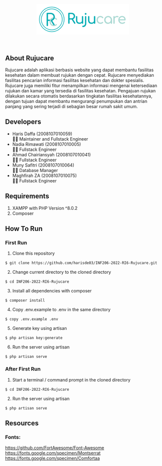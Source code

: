 <br>
<p align="center"><img src="https://raw.githubusercontent.com/harisde03/INF206-2022-RI6-Rujucare/main/public/assets/images/rujucare-logo.svg" alt="Rujucare Logo" width="300"></p>
<br>

## About Rujucare
Rujucare adalah aplikasi berbasis website yang dapat membantu fasilitas kesehatan dalam membuat rujukan dengan cepat. Rujucare menyediakan fasilitas pencarian informasi fasilitas kesehatan dan dokter spesialis. Rujucare juga memiliki fitur menampilkan informasi mengenai ketersediaan rujukan dan kamar yang tersedia di fasilitas kesehatan. Pengajuan rujukan dilakukan secara otomatis berdasarkan tingkatan fasilitas kesehatannya, dengan tujuan dapat membantu mengurangi penumpukan dan antrian panjang yang sering terjadi di sebagian besar rumah sakit umum.

## Developers
- Haris Daffa (2008107010059)  
👨‍💻 Maintainer and Fullstack Engineer
- Nadia Rimawati (2008107010005)  
👩‍💻 Fullstack Engineer
- Ahmad Chairiansyah (2008107010041)  
👨‍💻 Fullstack Engineer
- Muny Safitri (2008107010064)  
👩‍💻 Database Manager
- Maghfirah ZA (2008107010075)  
👩‍💻 Fullstack Engineer

<!-- ## Documentation -->

## Requirements
1. XAMPP with PHP Version ^8.0.2
2. Composer

## How To Run
### First Run
1. Clone this repository
```
$ git clone https://github.com/harisde03/INF206-2022-RI6-Rujucare.git
```

2. Change current directory to the cloned directory
```
$ cd INF206-2022-RI6-Rujucare
```

3. Install all dependencies with composer
```
$ composer install
```

4. Copy .env.example to .env in the same directory
```
$ copy .env.example .env
```

5. Generate key using artisan
```
$ php artisan key:generate
```

6. Run the server using artisan
```
$ php artisan serve
```

### After First Run
1. Start a terminal / command prompt in the cloned directory
```
$ cd INF206-2022-RI6-Rujucare
```

2. Run the server using artisan
```
$ php artisan serve
```

## Resources
### Fonts:
https://github.com/FortAwesome/Font-Awesome  
https://fonts.google.com/specimen/Montserrat  
https://fonts.google.com/specimen/Comfortaa  
